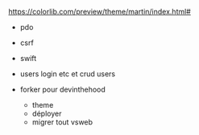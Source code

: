 https://colorlib.com/preview/theme/martin/index.html#

- pdo
- csrf
- swift
- users login etc et crud users

- forker pour devinthehood
    + theme
    + déployer
    + migrer tout vsweb